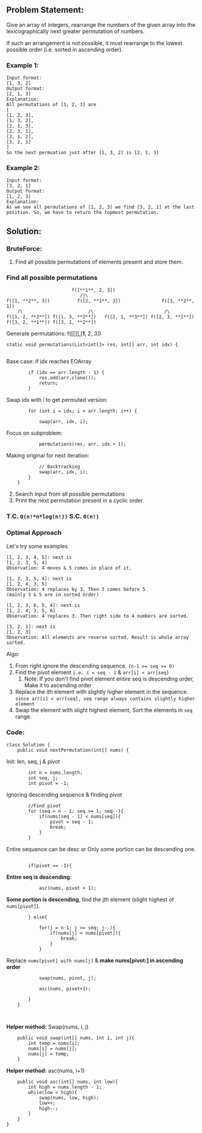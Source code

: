 ## Problem Statement:
Give an array of integers, rearrange the numbers of the given array into the lexicographically next greater permutation of numbers.

If such an arrangement is not possible, it must rearrange to the lowest possible order (i.e. sorted in ascending order).

### Example 1:
```
Input format:
[1, 3, 2]
Output format:
[2, 1, 3]
Explanation:
All permutations of [1, 2, 3] are 
[
[1, 2, 3],
[1, 3, 2],
[2, 1, 3],
[2, 3, 1],
[3, 1, 2],
[3, 2, 1]
]
So the next permuation just after [1, 3, 2] is [2, 1, 3]
```

### Example 2:
```
Input format:
[3, 2, 1]
Output format:
[1, 2, 3]
Explanation:
As we see all permutations of [1, 2, 3] we find [3, 2, 1] at the last position. So, we have to return the topmost permutation.
```

## Solution:
### BruteForce:
1. Find all possible permutations of elements present and store them.

### Find all possible permutations
```
                        f([**1**, 2, 3])
                           /|\
f([1, **2**, 3])          f([2, **1**, 3])               f([3, **2**, 1])
    /\                        /\                          /\
f([1, 2, **3**]) f([1, 3, **2**])   f([2, 1, **3**]) f([2, 3, **1**])   f([3, 2, **1**]) f([3, 1, **2**])
```

Generate permutations: f([[]],[**1**, 2, 3])
```
static void permutations(List<int[]> res, int[] arr, int idx) {
      
```
Base case: if idx reaches EOArray
```
		if (idx == arr.length - 1) {
            res.add(arr.clone());
            return;
        }
```

Swap idx with i to get permuted version:
```
        for (int i = idx; i < arr.length; i++) {
          
            swap(arr, idx, i);
```

Focus on subproblem:
```  
            permutations(res, arr, idx + 1);
```
Making original for next iteration:
```
            // Backtracking
            swap(arr, idx, i);  
        }
    }
```

2. Search input from all possible permutations
3. Print the next permutation present in a cyclic order.

### T.C. `O(n!*n*log(n!))` S.C. `O(n!)`

### Optimal Approach

Let's try some examples
```
[1, 2, 3, 4, 5]: next is
[1, 2, 3, 5, 4]
Observation: 4 moves & 5 comes in place of it.

[1, 2, 3, 5, 4]: next is
[1, 2, 4, 3, 5]
Observation: 4 replaces by 3. Then 3 comes before 5
(mainly 3 & 5 are in sorted order)

[1, 2, 3, 6, 5, 4]: next is
[1, 2, 4, 3, 5, 6]
Observation: 4 replaces 3. Then right side to 4 numbers are sorted.

[3, 2, 1]: next is 
[1, 2, 3]
Observation: All elements are reverse sorted. Result is whole array sorted.
```

Algo:
1. From right ignore the descending sequence. `(n-1 >= seq >= 0)`
2. Find the pivot element `i.e. i = seq - 1`  & `arr[i] < arr[seq]`
	1. Note: If you don't find pivot element entire seq is descending order, Make it to ascending order
3. Replace the ith element with slightly higher element in the sequence. `since arr[i] < arr[seq], seq range always contains slightly higher element`
4. Swap the element with slight highest element, Sort the elements in `seq` range.

### Code:

```
class Solution {
    public void nextPermutation(int[] nums) {
```
Init: len, seq, j & pivot
```
        int n = nums.length;
        int seq, j;
        int pivot = -1;
```

Ignoring descending sequence & finding pivot
```  
        //Find pivot
        for (seq = n - 1; seq >= 1; seq--){
            if(nums[seq - 1] < nums[seq]){
                pivot = seq - 1;
                break;
            }
        }

```

Entire sequence can be desc or Only some portion can be descending one.
```  

        if(pivot == -1){
```
**Entire seq is descending:**
```
            asc(nums, pivot + 1);
```
**Some portion is descending**, find the jth element (slight highest of `nums[pivot]`).
```
        } else{

            for(j = n-1; j >= seq; j--){
                if(nums[j] > nums[pivot]){
                    break;
                }
            }
```
Replace `nums[pivot] with nums[j]` & **make nums[pivot:] in ascending order**
```
            swap(nums, pivot, j);

            asc(nums, pivot+1);

        } 
    }

  
```
**Helper method:** Swap(nums, i, j)
```
    public void swap(int[] nums, int i, int j){
        int temp = nums[i];
        nums[i] = nums[j];
        nums[j] = temp;
    }

```
**Helper method:** asc(nums, i+1) 
```  
    public void asc(int[] nums, int low){
        int high = nums.length - 1;
        while(low < high){
            swap(nums, low, high);
            low++;
            high--;
        }
    }
}
```
